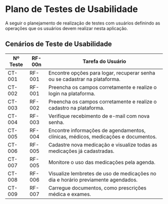 
# Plano de Testes de Usabilidade

A seguir o planejamento de realização de testes com usuários definindo as operações que os usuários devem realizar nesta aplicação.

## Cenários de Teste de Usabilidade

| Nº Teste | RF-00n | Tarefa do Usuário |
|----------|--------|-------------------|
| CT-001 | RF-001 | Encontre opções para logar, recuperar senha ou se cadastrar na plataforma. | 
| CT-002 | RF-001 | Preencha os campos corretamente e realize o login na plataforma. | 
| CT-003 | RF-002 | Preencha os campos corretamente e realize o cadastro na plataforma. | 
| CT-004 | RF-003 | Verifique recebimento de e-mail com nova senha. | 
| CT-005 | RF-004 | Encontre informações de agendamentos, clínicas, médicos, medicações e documentos. |
| CT-006 | RF-005 | Cadastre nova medicação e visualize todas as medicações já cadastradas. |
| CT-007 | RF-005 | Monitore o uso das medicações pela agenda. |
| CT-008 | RF-006 | Visualize lembretes de uso de medicações no dia e horário previamente agendados. |
| CT-009 | RF-007 | Carregue documentos, como prescrições médica e exames. |
